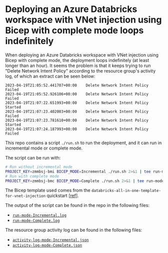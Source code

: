 # Deploying an Azure Databricks workspace with VNet injection using Bicep with complete mode loops indefinitely

When deploying an Azure Databricks workspace with VNet injection using Bicep with complete mode, the deployment loops indefinitely (at least longer than an hour). It seems the problem is that it keeps trying to run "Delete Network Intent Policy" according to the resource group's activity log, of which an extract can be seen below:

```
2023-04-19T21:05:52.441707+00:00	Delete Network Intent Policy	Failed
2023-04-19T21:05:52.926106+00:00	Delete Network Intent Policy	Failed
2023-04-19T21:07:22.651993+00:00	Delete Network Intent Policy	Started
2023-04-19T21:07:23.402003+00:00	Delete Network Intent Policy	Failed
2023-04-19T21:07:23.781610+00:00	Delete Network Intent Policy	Started
2023-04-19T21:07:24.187993+00:00	Delete Network Intent Policy	Failed
```

This repo contains a script `./run.sh` to run the deployment, and it can run in incremental mode or complete mode.

The script can be run with:

```bash
# Run without incremental mode
PROJECT_KEY=zmmbsj-bmi BICEP_MODE=Incremental ./run.sh 2>&1 | tee run-mode-Incremental.log
# Run with complete mode
PROJECT_KEY=zmmbsj-bmc BICEP_MODE=Complete ./run.sh 2>&1 | tee run-mode-Complete.log
```

The Bicep template used comes from the `databricks-all-in-one-template-for-vnet-injection` quickstart [[ref](https://github.com/Azure/azure-quickstart-templates/blob/master/quickstarts/microsoft.databricks/databricks-all-in-one-template-for-vnet-injection/main.bicep)].

The output of the script can be found in the repo in the following files:

- [`run-mode-Incremental.log`](./run-mode-Incremental.log)
- [`run-mode-Complete.log`](./run-mode-Complete.log)

The resource group activity log can be found in the following files:

- [`activity-log-mode-Incremental.json`](./activity-log-mode-Incremental.json)
- [`activity-log-mode-Complete.json`](./activity-log-mode-Complete.json)

